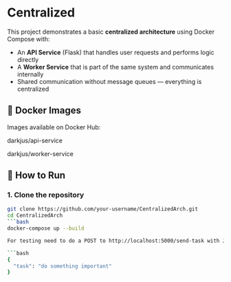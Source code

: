 # Centralized
This project demonstrates a basic **centralized architecture** using Docker Compose with:

- An **API Service** (Flask) that handles user requests and performs logic directly
- A **Worker Service** that is part of the same system and communicates internally
- Shared communication without message queues — everything is centralized

## 🐳 Docker Images
Images available on Docker Hub:

darkjus/api-service

darkjus/worker-service

## 🚀 How to Run

### 1. Clone the repository

```bash
git clone https://github.com/your-username/CentralizedArch.git
cd CentralizedArch
```bash
docker-compose up --build

For testing need to do a POST to http://localhost:5000/send-task with JSON like

```bash
{
  "task": "do something important"
}
